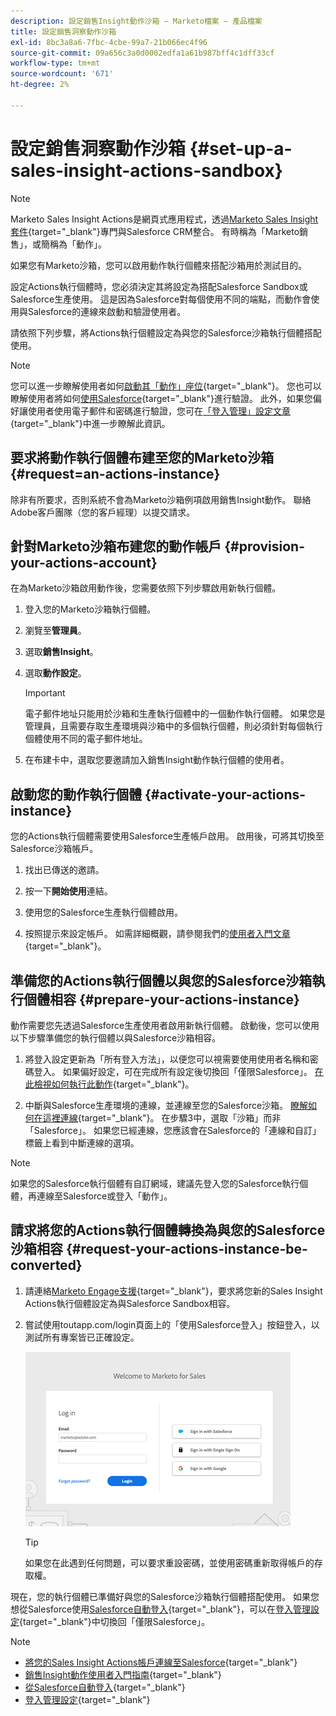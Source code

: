 ```yaml
---
description: 設定銷售Insight動作沙箱 — Marketo檔案 — 產品檔案
title: 設定銷售洞察動作沙箱
exl-id: 8bc3a8a6-7fbc-4cbe-99a7-21b066ec4f96
source-git-commit: 09a656c3a0d0002edfa1a61b987bff4c1dff33cf
workflow-type: tm+mt
source-wordcount: '671'
ht-degree: 2%

---
```


# 設定銷售洞察動作沙箱 {#set-up-a-sales-insight-actions-sandbox}

>[!NOTE]
>
>Marketo Sales Insight Actions是網頁式應用程式，透過[Marketo Sales Insight套件](/help/marketo/product-docs/marketo-sales-insight/msi-for-salesforce/installation/install-marketo-sales-insight-package-in-salesforce-appexchange.md){target="_blank"}專門與Salesforce CRM整合。 有時稱為「Marketo銷售」，或簡稱為「動作」。

如果您有Marketo沙箱，您可以啟用動作執行個體來搭配沙箱用於測試目的。

設定Actions執行個體時，您必須決定其將設定為搭配Salesforce Sandbox或Salesforce生產使用。 這是因為Salesforce對每個使用不同的端點，而動作會使用與Salesforce的連線來啟動和驗證使用者。

請依照下列步驟，將Actions執行個體設定為與您的Salesforce沙箱執行個體搭配使用。

>[!NOTE]
>
>您可以進一步瞭解使用者如何[啟動其「動作」座位](/help/marketo/product-docs/marketo-sales-insight/actions/getting-started/sales-insight-actions-user-onboarding-checklist.md){target="_blank"}。 您也可以瞭解使用者將如何[使用Salesforce](/help/marketo/product-docs/marketo-sales-insight/actions/admin/auto-login-from-salesforce.md){target="_blank"}進行驗證。 此外，如果您偏好讓使用者使用電子郵件和密碼進行驗證，您可在[「登入管理」設定文章](/help/marketo/product-docs/marketo-sales-insight/actions/admin/login-management-settings.md){target="_blank"}中進一步瞭解此資訊。

## 要求將動作執行個體布建至您的Marketo沙箱 {#request=an-actions-instance}

除非有所要求，否則系統不會為Marketo沙箱例項啟用銷售Insight動作。 聯絡Adobe客戶團隊（您的客戶經理）以提交請求。

## 針對Marketo沙箱布建您的動作帳戶 {#provision-your-actions-account}

在為Marketo沙箱啟用動作後，您需要依照下列步驟啟用新執行個體。

1. 登入您的Marketo沙箱執行個體。

1. 瀏覽至&#x200B;**管理員**。

1. 選取&#x200B;**銷售Insight**。

1. 選取&#x200B;**動作設定**。

   >[!IMPORTANT]
   >
   >電子郵件地址只能用於沙箱和生產執行個體中的一個動作執行個體。 如果您是管理員，且需要存取生產環境與沙箱中的多個執行個體，則必須針對每個執行個體使用不同的電子郵件地址。

1. 在布建卡中，選取您要邀請加入銷售Insight動作執行個體的使用者。

## 啟動您的動作執行個體 {#activate-your-actions-instance}

您的Actions執行個體需要使用Salesforce生產帳戶啟用。 啟用後，可將其切換至Salesforce沙箱帳戶。

1. 找出已傳送的邀請。

1. 按一下&#x200B;**開始使用**&#x200B;連結。

1. 使用您的Salesforce生產執行個體啟用。

1. 按照提示來設定帳戶。 如需詳細概觀，請參閱我們的[使用者入門文章](/help/marketo/product-docs/marketo-sales-insight/actions/getting-started/sales-insight-actions-user-onboarding-guide.md){target="_blank"}。

## 準備您的Actions執行個體以與您的Salesforce沙箱執行個體相容 {#prepare-your-actions-instance}

動作需要您先透過Salesforce生產使用者啟用新執行個體。 啟動後，您可以使用以下步驟準備您的執行個體以與Salesforce沙箱相容。

1. 將登入設定更新為「所有登入方法」，以便您可以視需要使用使用者名稱和密碼登入。 如果偏好設定，可在完成所有設定後切換回「僅限Salesforce」。 [在此檢視如何執行此動作](/help/marketo/product-docs/marketo-sales-insight/actions/admin/login-management-settings.md){target="_blank"}。

1. 中斷與Salesforce生產環境的連線，並連線至您的Salesforce沙箱。 [瞭解如何在這裡連線](/help/marketo/product-docs/marketo-sales-insight/actions/crm/salesforce-integration/connect-your-sales-insight-actions-account-to-salesforce.md){target="_blank"}。 在步驟3中，選取「沙箱」而非「Salesforce」。 如果您已經連線，您應該會在Salesforce的「連線和自訂」標籤上看到中斷連線的選項。

>[!NOTE]
>
>如果您的Salesforce執行個體有自訂網域，建議先登入您的Salesforce執行個體，再連線至Salesforce或登入「動作」。

## 請求將您的Actions執行個體轉換為與您的Salesforce沙箱相容 {#request-your-actions-instance-be-converted}

1. 請連絡[Marketo Engage支援](https://nation.marketo.com/t5/support/ct-p/Support){target="_blank"}，要求將您新的Sales Insight Actions執行個體設定為與Salesforce Sandbox相容。

1. 嘗試使用toutapp.com/login頁面上的「使用Salesforce登入」按鈕登入，以測試所有專案皆已正確設定。

   ![](assets/set-up-a-sales-insight-actions-sandbox-1.png)

   >[!TIP]
   >
   >如果您在此遇到任何問題，可以要求重設密碼，並使用密碼重新取得帳戶的存取權。

現在，您的執行個體已準備好與您的Salesforce沙箱執行個體搭配使用。 如果您想從Salesforce使用[Salesforce自動登入](/help/marketo/product-docs/marketo-sales-insight/actions/admin/auto-login-from-salesforce.md){target="_blank"}，可以在[登入管理設定](/help/marketo/product-docs/marketo-sales-insight/actions/admin/login-management-settings.md){target="_blank"}中切換回「僅限Salesforce」。

>[!NOTE]
>
>* [將您的Sales Insight Actions帳戶連線至Salesforce](/help/marketo/product-docs/marketo-sales-insight/actions/crm/salesforce-integration/connect-your-sales-insight-actions-account-to-salesforce.md){target="_blank"}
>* [銷售Insight動作使用者入門指南](/help/marketo/product-docs/marketo-sales-insight/actions/getting-started/sales-insight-actions-user-onboarding-guide.md){target="_blank"}
>* [從Salesforce自動登入](/help/marketo/product-docs/marketo-sales-insight/actions/admin/auto-login-from-salesforce.md){target="_blank"}
>* [登入管理設定](/help/marketo/product-docs/marketo-sales-insight/actions/admin/login-management-settings.md){target="_blank"}
